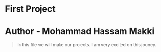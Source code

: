 # First Project
# Author - Mohammad Hassam Makki

> In this file we will make our projects. I am very excited on this jouney.
